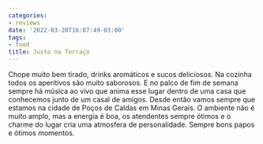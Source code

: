 ```yaml
---
categories:
- reviews
date: '2022-03-20T16:07:49-03:00'
tags:
- food
title: Justo no Terraço
---
```


Chope muito bem tirado, drinks aromáticos e sucos deliciosos. Na cozinha todos os aperitivos são muito saborosos. E no palco de fim de semana sempre há música ao vivo que anima esse lugar dentro de uma casa que conhecemos junto de um casal de amigos. Desde então vamos sempre que estamos na cidade de Poços de Caldas em Minas Gerais. O ambiente não é muito amplo, mas a energia é boa, os atendentes sempre ótimos e o charme do lugar cria uma atmosfera de personalidade. Sempre bons papos e ótimos momentos.